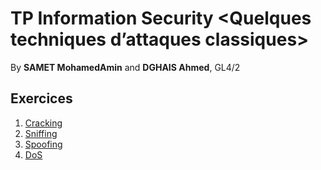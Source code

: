 # TP Information Security <Quelques techniques d’attaques classiques>
By **SAMET MohamedAmin** and **DGHAIS Ahmed**, GL4/2

## Exercices
1. [Cracking](./exercice_1)
2. [Sniffing](./exercice_2)
3. [Spoofing](./exercice_3)
4. [DoS](./exercice_4)

